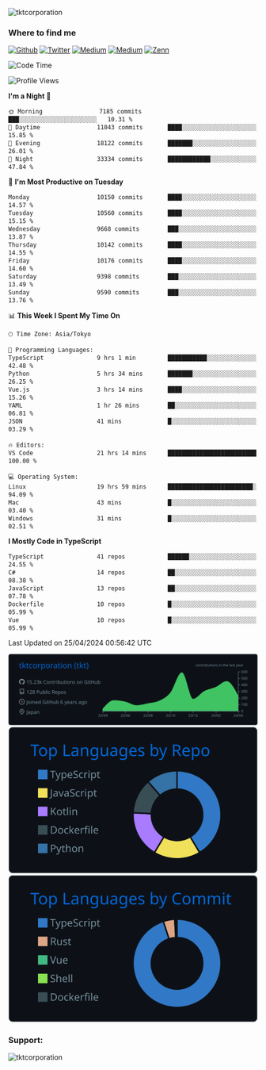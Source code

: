 <p align="left"> <img src="https://komarev.com/ghpvc/?username=tktcorporation&label=Profile%20views&color=0e75b6&style=flat" alt="tktcorporation" /> </p>

<h3>Where to find me</h3>
<p>
<a href="https://github.com/tktcorporation" target="_blank"><img alt="Github" src="https://img.shields.io/badge/GitHub-%2312100E.svg?&style=for-the-badge&logo=Github&logoColor=white" /></a>
<a href="https://twitter.com/tktcorporation" target="_blank"><img alt="Twitter" src="https://img.shields.io/badge/twitter-%231DA1F2.svg?&style=for-the-badge&logo=twitter&logoColor=white" /></a>
<a href="https://www.linkedin.com/in/tktcorporation" target="_blank"><img alt="Medium" src="https://img.shields.io/badge/linkdin-0a66c2.svg?&style=for-the-badge&logo=linkedin&logoColor=white" /></a>
<a href="https://qiita.com/tktcorporation" target="_blank"><img alt="Medium" src="https://img.shields.io/badge/qiita-55C500.svg?&style=for-the-badge&logo=qiita&logoColor=white" /></a>
<a href="https://zenn.dev/tktcorporation" target="_blank"><img alt="Zenn" src="https://img.shields.io/badge/Zenn-3EA8FF.svg?&style=for-the-badge&logo=Zenn&logoColor=white" /></a>
</p>
  
<!--START_SECTION:waka-->
![Code Time](http://img.shields.io/badge/Code%20Time-1%2C507%20hrs%2044%20mins-blue)

![Profile Views](http://img.shields.io/badge/Profile%20Views-0-blue)

**I'm a Night 🦉** 

```text
🌞 Morning                7185 commits        ███░░░░░░░░░░░░░░░░░░░░░░   10.31 % 
🌆 Daytime                11043 commits       ████░░░░░░░░░░░░░░░░░░░░░   15.85 % 
🌃 Evening                18122 commits       ███████░░░░░░░░░░░░░░░░░░   26.01 % 
🌙 Night                  33334 commits       ████████████░░░░░░░░░░░░░   47.84 % 
```
📅 **I'm Most Productive on Tuesday** 

```text
Monday                   10150 commits       ████░░░░░░░░░░░░░░░░░░░░░   14.57 % 
Tuesday                  10560 commits       ████░░░░░░░░░░░░░░░░░░░░░   15.15 % 
Wednesday                9668 commits        ███░░░░░░░░░░░░░░░░░░░░░░   13.87 % 
Thursday                 10142 commits       ████░░░░░░░░░░░░░░░░░░░░░   14.55 % 
Friday                   10176 commits       ████░░░░░░░░░░░░░░░░░░░░░   14.60 % 
Saturday                 9398 commits        ███░░░░░░░░░░░░░░░░░░░░░░   13.49 % 
Sunday                   9590 commits        ███░░░░░░░░░░░░░░░░░░░░░░   13.76 % 
```


📊 **This Week I Spent My Time On** 

```text
🕑︎ Time Zone: Asia/Tokyo

💬 Programming Languages: 
TypeScript               9 hrs 1 min         ███████████░░░░░░░░░░░░░░   42.48 % 
Python                   5 hrs 34 mins       ███████░░░░░░░░░░░░░░░░░░   26.25 % 
Vue.js                   3 hrs 14 mins       ████░░░░░░░░░░░░░░░░░░░░░   15.26 % 
YAML                     1 hr 26 mins        ██░░░░░░░░░░░░░░░░░░░░░░░   06.81 % 
JSON                     41 mins             █░░░░░░░░░░░░░░░░░░░░░░░░   03.29 % 

🔥 Editors: 
VS Code                  21 hrs 14 mins      █████████████████████████   100.00 % 

💻 Operating System: 
Linux                    19 hrs 59 mins      ████████████████████████░   94.09 % 
Mac                      43 mins             █░░░░░░░░░░░░░░░░░░░░░░░░   03.40 % 
Windows                  31 mins             █░░░░░░░░░░░░░░░░░░░░░░░░   02.51 % 
```

**I Mostly Code in TypeScript** 

```text
TypeScript               41 repos            ██████░░░░░░░░░░░░░░░░░░░   24.55 % 
C#                       14 repos            ██░░░░░░░░░░░░░░░░░░░░░░░   08.38 % 
JavaScript               13 repos            ██░░░░░░░░░░░░░░░░░░░░░░░   07.78 % 
Dockerfile               10 repos            █░░░░░░░░░░░░░░░░░░░░░░░░   05.99 % 
Vue                      10 repos            █░░░░░░░░░░░░░░░░░░░░░░░░   05.99 % 
```




 Last Updated on 25/04/2024 00:56:42 UTC
<!--END_SECTION:waka-->

[![](https://raw.githubusercontent.com/tktcorporation/tktcorporation/master/profile-summary-card-output/github_dark/0-profile-details.svg)](https://github.com/vn7n24fzkq/github-profile-summary-cards)
[![](https://raw.githubusercontent.com/tktcorporation/tktcorporation/master/profile-summary-card-output/github_dark/1-repos-per-language.svg)](https://github.com/vn7n24fzkq/github-profile-summary-cards) [![](https://raw.githubusercontent.com/tktcorporation/tktcorporation/master/profile-summary-card-output/github_dark/2-most-commit-language.svg)](https://github.com/vn7n24fzkq/github-profile-summary-cards)

<h3 align="left">Support:</h3>
<p><a href="https://www.buymeacoffee.com/tktcorporation"> <img align="left" src="https://cdn.buymeacoffee.com/buttons/v2/default-yellow.png" height="50" width="210" alt="tktcorporation" /></a></p><br><br>
